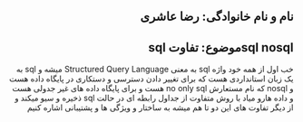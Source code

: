 <h2 dir="rtl">نام و نام خانوادگی: رضا عاشری</h2>
<h2 dir="rtl"> sql nosqlموضوع: تفاوت sql</h2>

<div dir="rtl">
  خب اول از همه خود واژه sql به معنی Structured Query Language میشه و sql به یک زبان استانداردی هست که برای تغییر دادن دسترسی و دستکاری در پایگاه داده هست 
و nosql که نام مستعارش no only sql هست و برای پایگاه داده های غیر جدولی هست و داده هارو میاد با روش متفاوت از جداول رابطه ای در حالت sql ذخیره و سیو میکند 
و از دیگر تفاوت های این دو تا هم میشه به ساختار و ویژگی ها  و پشتیبانی اشاره کنیم 
</div>
